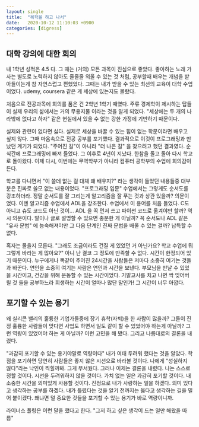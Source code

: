 ```yaml
---
layout: single
title:  "복학을 하고 나서"
date:   2020-10-12 11:10:03 +0900
categories: [digress]
--- 
```


## 대학 강의에 대한 회의

내 1학년 성적은 4.5 다. 그 때는 (거의) 모든 과목이 진심으로 좋았다. 좋아하는 노래 가사는 별도로 노력하지 않아도
줄줄줄 외울 수 있는 것 처럼, 공부할때 배우는 개념을 받아들이는게 참 자연스럽고 편했었다. 그때는 내가 받을 수 있는 최선의
교육이 대학 수업이었다. udemy, coursera 같은 게 세상에 있는지도 몰랐다.

처음으로 전공과목에 회의를 품은 건 2학년 1학기 때였다. 주류 경제학이 제시하는 답들이 실제 우리의 삶에서는 거의 무용지물
이라는 것을 알게 되었다. "세상에는 두 개의 나라밖에 없다고 하자" 같은 현실에서 있을 수 없는 강한 가정에 기반하기 때문이다.

실제와 관련이 없다면 싫다. 실제로 세상을 바꿀 수 있는 힘이 없는 학문이라면 배우고 싶지 않다.
그때 마음속으로 전공 공부를 포기했다. 결과적으로 이것이 프로그래밍과 만났던 계기가 되었다. "주어진 길"이 아니라
"더 나은 길" 을 찾으려고 했던 결과였다. 순식간에 프로그래밍에 빠져 들었다. 그 이후로 4년이 지났다. 한참을 돌고 돌아
다시 학교로 돌아왔다. 이제 다시, 이번에는 무역학부가 아니라 컴퓨터 공학부의 수업에 회의감이 든다.

학교를 다니면서 "이 쓸데 없는 걸 대체 왜 배우지?" 라는 생각이 들었던 내용들중 대부분은 진짜로 쓸모 없는 내용이었다.
"프로그래밍 입문" 수업에서는 그렇게도 순서도를 강조하더라. 정말 순서도를 잘 그리는게 알고리즘을 잘 푸는 것과 상관 있을까? 의문이었다.
이젠 알고리즘 수업에서 ADL을 강조한다. 수업에서 이 용어를 처음 들었다. C도 아니고 슈도 코드도 아닌 것이... 
ADL 을 꼭 먼저 쓰고 파이썬 코드로 옮겨야만 할까? 역시 의문이다. 말이나 글로 설명할 수 있으면 충분한 게 아닐까? 꼭 순서도나
ADL 같은 "유사 문법" 에 능숙해져야만 그 다음 단계인 진짜 문법을 배울 수 있는 걸까? 납득할 수 없다.

혹자는 물을지 모른다. "그래도 조금이라도 건질 게 있었던 거 아닌가요? 학교 수업에 뭐 그렇게 바라는 게 많아요?" 아니 난 결코 그 정도에 만족할 수 없다.
시간이 한정되어 있기 때문이다. 누구에게나 똑같이 주어진 24시간을 사람들은 저마다 소중히 여기는 것들과 바꾼다. 연인을 소중히 여기는 사람은
연인과 시간을 보낸다. 부모님을 만날 수 있었을 시간이고, 건강을 위해 운동할 수 있는 시간이었다.
기말고사를 치고 나면 싹 잊어버릴 것 들을 공부하느라 희생하는 시간이 얼마나 많단 말인가! 그 시간이 너무 아깝다.


## 포기할 수 있는 용기
왜 실리콘 밸리의 훌륭한 기업가들중에 장기 휴학(자퇴)을 한 사람이 많을까? 그들이 진정 훌륭한 사람들이 
맞다면 사업도 하면서 일도 같이 할 수 있었어야 하는게 아닐까? 그런 역량이 있었어야 하는 게 아닐까?
이런 고민을 해 봤다. 그리고 나름대로의 결론을 내렸다.

"과감히 포기할 수 있는 용기야말로 역량이다" 내가 여태 두려워 했다는 것을 알았다. 학점을 포기하면
당연히 사람들은 좋지 않은 시선으로 바라볼 것이다. 나에게 "성실하지 않다"라는 낙인이 찍힐까봐. 그게 무서웠다.
그러나 이제는 결론을 내렸다. 나는 스스로 정할 것이다. 시선을 두려워하지 않을 것이다. 가치 없는 일은 과감히 포기할 것이다.
내 소중한 시간을 의미있게 사용할 것이다. 진정으로 내가 사랑하는 일을 하겠다.
의미 있다고 생각하는 공부를 하곘다. 내가 틀렸다는 것을 알기 전까지는 옳다고 생각하는 길을 밀어 붙이겠다. 
왜냐면 덜 중요한 것들을 포기할 수 있는 용기가 바로 역량이니까.

라이너스 폴링은 이런 말을 했다고 한다. "그저 하고 싶은 생각이 드는 일만 해왔을 따름"

